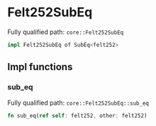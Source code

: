# Felt252SubEq

Fully qualified path: `core::Felt252SubEq`

```rust
impl Felt252SubEq of SubEq<felt252>
```

## Impl functions

### sub_eq

Fully qualified path: `core::Felt252SubEq::sub_eq`

```rust
fn sub_eq(ref self: felt252, other: felt252)
```


